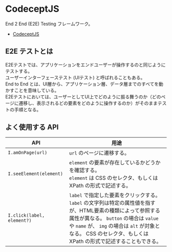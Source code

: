 # CodeceptJS

End 2 End (E2E) Testing フレームワーク。

- [CodeceptJS](https://codecept.io/)

## E2E テストとは

E2Eテストでは、アプリケーションをエンドユーザーが操作するのと同じようにテストする。  
ユーザーインターフェーステスト (UIテスト) と呼ばれることもある。  
End to End とは、UI層から、アプリケーション層、データ層までのすべてを動かすことを意味している。  
E2Eテストにおいては、ユーザーとしてUI上でどのように振る舞うのか（どのページに遷移し、表示されるどの要素をどのように操作するのか）がそのままテストの手順となる。

## よく使用する API

| API | 用途 |
| --- | --- |
| `I.amOnPage(url)` | `url` のページに遷移する。 |
| `I.seeElement(element)` | `element` の要素が存在しているかどうかを確認する。<br>`element` は CSS のセレクタ、もしくは XPath の形式で記述する。 |
| `I.click(label, element?)` | `label` で指定した要素をクリックする。<br>`label` の文字列は特定の属性値を指すが、HTML要素の種類によって参照する属性が異なる。 `button` の場合は `value` や `name` が、 `img` の場合は `alt` が対象となる。 CSS のセレクタ、もしくは XPath の形式で記述することもできる。 |